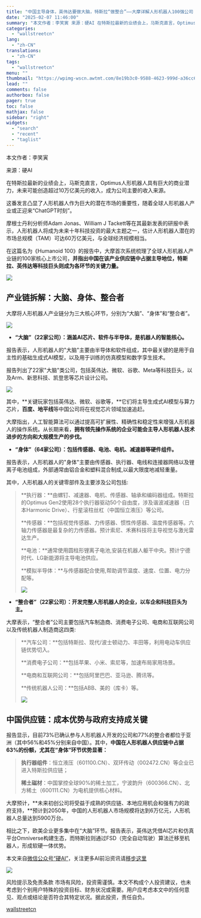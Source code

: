 ```yaml
---
title: "中国主导身体，英伟达要做大脑，特斯拉“做整合”——大摩详解人形机器人100强公司！"
date: "2025-02-07 11:46:00"
summary: "本文作者：李笑寅 来源：硬AI 在特斯拉最新的业绩会上，马斯克直言，Optimus人形机器人具有巨大..."
categories:
  - "wallstreetcn"
lang:
  - "zh-CN"
translations:
  - "zh-CN"
tags:
  - "wallstreetcn"
menu: ""
thumbnail: "https://wpimg-wscn.awtmt.com/8e19b3c0-9588-4623-999d-a36cc63fe66b.jpeg"
lead: ""
comments: false
authorbox: false
pager: true
toc: false
mathjax: false
sidebar: "right"
widgets:
  - "search"
  - "recent"
  - "taglist"
---
```


本文作者：李笑寅

来源：硬AI

在特斯拉最新的业绩会上，马斯克直言，Optimus人形机器人具有巨大的商业潜力，未来可能创造超过10万亿美元的收入，成为公司主要的收入来源。

这番发言凸显了人形机器人作为巨大的潜在市场的重要性，随着全球人形机器人产业或正迎来“ChatGPT时刻”。

摩根士丹利分析师Adam Jonas、William J Tackett等在其最新发表的研报中表示，人形机器人将成为未来十年科技投资的最大主题之一，估计人形机器人潜在的市场总规模（TAM）可达60万亿美元，与全球经济规模相当。

在这篇名为《Humanoid 100》的报告中，大摩首次系统梳理了全球人形机器人产业链的100家核心上市公司，**并指出中国在该产业供应链中占据主导地位，特斯拉、英伟达等科技巨头则成为各环节的关键力量。**

**![](https://wpimg-wscn.awtmt.com/366d106a-8add-4328-864f-53f5ecbf4cb3.png)**

**产业链拆解：大脑、身体、整合者**
-------------------

大摩将人形机器人产业链分为三大核心环节，分别为“大脑”、“身体”和“整合者”。

![](https://wpimg-wscn.awtmt.com/4745c5a4-24bf-4b37-9bcb-2a93a328d6af.png)

* **“大脑”（22家公司）：涵盖AI芯片、软件与半导体，是机器人的智能核心。**

报告表示，人形机器人的"大脑"主要由半导体和软件组成，其中最关键的是用于自主性的基础生成式AI模型，以及用于训练的仿真模型和数字孪生技术。

报告列出了22家"大脑"类公司，包括英伟达、微软、谷歌、Meta等科技巨头，以及Arm、新思科技、凯登思等芯片设计公司。

![](https://wpimg-wscn.awtmt.com/3943b4fb-ec28-4338-ad95-cd09b1860ba3.png)

其中，**关键玩家包括英伟达、微软、谷歌等，**它们将主导生成式AI模型与算力芯片，**百度、地平线**等中国公司将在视觉芯片领域加速追赶。

大摩指出，人工智能算法可以通过提高可扩展性、精确性和稳定性来增强人形机器人的操作系统。从长期来看，**拥有领先操作系统的企业可能会主导人形机器人技术进步的方向和大规模生产的步伐。**

* **“身体”（64家公司）：包括传感器、电池、电机、减速器等硬件组件。**

报告表示，人形机器人的"身体"主要由传感器、执行器、电线和连接器网络以及锂离子电池组成，外部通常由铝合金和塑料混合制成,以最大限度地减轻重量。

其中，人形机器人的关键零部件及主要涉及公司包括:

> **执行器：**由螺钉、减速器、电机、传感器、轴承和编码器组成。特斯拉的Optimus Gen2使用28个执行器驱动50个自由度，涉及谐波减速器（日本Harmonic Drive）、行星滚柱丝杠（中国恒立液压）等公司。
> 
> **传感器：**包括视觉传感器、力传感器、惯性传感器、温度传感器等。六轴力传感器是最复杂的力传感器。预计索尼、禾赛科技将主导视觉与激光雷达生产。
> 
> **电池：**通常使用圆柱形锂离子电池,安装在机器人躯干中央。预计宁德时代、LG新能源将主导电池供应。
> 
> **模拟半导体：**与传感器配合使用,帮助调节温度、速度、位置、电力分配等。
> 
> ![](https://wpimg-wscn.awtmt.com/b1dbb87a-b4f4-4b20-b679-b1c40052ff1e.png)

* **“整合者”（22家公司）：开发完整人形机器人的企业，以车企和科技巨头为主。**

大摩表示，“整合者”公司主要包括汽车制造商、消费电子公司、电商和互联网公司以及传统机器人制造商这四类:

> **汽车公司：**包括特斯拉、现代/波士顿动力、丰田等，利用电动车供应链优势切入。
> 
> **消费电子公司：**包括苹果、小米、索尼等，加速布局家用场景。
> 
> **电商和互联网公司：**包括阿里巴巴、亚马逊、腾讯等。
> 
> **传统机器人公司：**包括ABB、美的（库卡）等。
> 
> ![](https://wpimg-wscn.awtmt.com/43ff4ded-d850-41d0-a02a-689dc5d5a233.png)

**中国供应链：成本优势与政府支持成关键**
----------------------

报告显示，目前73%已确认参与人形机器人开发的公司和77%的整合者都位于亚洲（其中56%和45%分别来自中国）。其中，**中国在人形机器人供应链中占据63%的份额，尤其在“身体”环节优势显著：**

> **执行器组件**：恒立液压（601100.CN）、双环传动（002472.CN）等企业已进入特斯拉供应链；
> 
> **稀土磁材**：中国掌控全球90%的稀土加工，宁波韵升（600366.CN）、北方稀土（600111.CN）为电机提供核心材料。

大摩预计，**未来初创公司将受益于成熟的供应链、本地应用机会和强有力的政府支持，**预计到2050年，中国的人形机器人市场规模将达到6万亿元，人形机器人总量达到5900万台。

相比之下，欧美企业更多集中在“大脑”环节。报告表示，英伟达凭借AI芯片和仿真平台Omniverse构建生态，而特斯拉则通过FSD（完全自动驾驶）算法迁移至机器人，形成软硬一体优势。

本文来自[微信公众号“硬AI”](https://mp.weixin.qq.com/s/2rfpVmedXuAVybneRhpkIg)，关注更多AI前沿资讯请[移步这里](https://mp.weixin.qq.com/s/2rfpVmedXuAVybneRhpkIg)

![](https://wpimg-wscn.awtmt.com/a2d73611-121b-4320-b724-153afec77339.png)

风险提示及免责条款
市场有风险，投资需谨慎。本文不构成个人投资建议，也未考虑到个别用户特殊的投资目标、财务状况或需要。用户应考虑本文中的任何意见、观点或结论是否符合其特定状况。据此投资，责任自负。

[wallstreetcn](https://wallstreetcn.com/articles/3740544)

